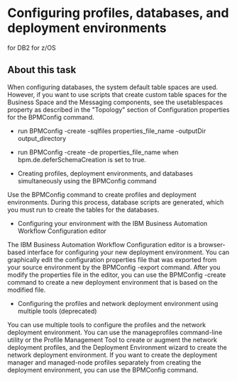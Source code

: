 # Configuring profiles, databases, and deployment environments
for DB2 for z/OS

## About this task

When configuring databases, the system default table spaces
are used. However, if you want to use scripts that create custom table spaces
for the Business Space and the Messaging components, see the usetablespaces property
as described in the "Topology" section of  Configuration
properties for the BPMConfig command.

- run BPMConfig -create -sqlfiles properties\_file\_name -outputDir output\_directory
- run BPMConfig -create -de properties\_file\_name when bpm.de.deferSchemaCreation is
set to true.

- Creating profiles, deployment environments, and databases simultaneously using the BPMConfig command

Use the BPMConfig command to create profiles and deployment environments. During this process, database scripts are generated, which you must run to create the tables for the databases.
- Configuring your environment with the IBM Business Automation Workflow Configuration editor

The IBM Business Automation Workflow Configuration editor is a browser-based interface for configuring your new deployment environment. You can graphically edit the configuration properties file that was exported from your source environment by the BPMConfig -export command. After you modify the properties file in the editor, you can use the BPMConfig -create command to create a new deployment environment that is based on the modified file.
- Configuring the profiles and network deployment environment using multiple tools (deprecated)

You can use multiple tools to configure the profiles and the network deployment environment. You can use the manageprofiles command-line utility or the Profile Management Tool to create or augment the network deployment profiles, and the Deployment Environment wizard to create the network deployment environment. If you want to create the deployment manager and managed-node profiles separately from creating the deployment environment, you can use the BPMConfig command.